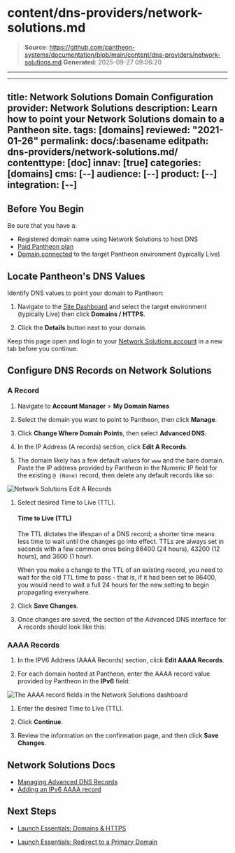 # content/dns-providers/network-solutions.md

> **Source**: https://github.com/pantheon-systems/documentation/blob/main/content/dns-providers/network-solutions.md
> **Generated**: 2025-09-27 09:06:20

---

---
title: Network Solutions Domain Configuration
provider: Network Solutions
description: Learn how to point your Network Solutions domain to a Pantheon site.
tags: [domains]
reviewed: "2021-01-26"
permalink: docs/:basename
editpath: dns-providers/network-solutions.md/
contenttype: [doc]
innav: [true]
categories: [domains]
cms: [--]
audience: [--]
product: [--]
integration: [--]
---

## Before You Begin

Be sure that you have a:

- Registered domain name using Network Solutions to host DNS
- [Paid Pantheon plan](/guides/launch/plans)
- [Domain connected](/guides/launch/domains) to the target Pantheon environment (typically Live)

## Locate Pantheon's DNS Values

Identify DNS values to point your domain to Pantheon:

1. Navigate to the [Site Dashboard](/guides/account-mgmt/workspace-sites-teams/sites#site-dashboard) and select the target environment (typically <Icon icon="wavePulse" /> Live) then click **<Icon icon="global" /> Domains / HTTPS**.

1. Click the **Details** button next to your domain.

Keep this page open and login to your [Network Solutions account](https://www.networksolutions.com) in a new tab before you continue.

## Configure DNS Records on Network Solutions

### A Record

1. Navigate to **Account Manager** > **My Domain Names**

1. Select the domain you want to point to Pantheon, then click **Manage**.

1. Click **Change Where Domain Points**, then select **Advanced DNS**.

1. In the IP Address (A records) section, click **Edit A Records**.

1. The domain likely has a few default values for `www` and the bare domain. Paste the IP address provided by Pantheon in the Numeric IP field for the existing `@ (None)` record, then delete any default records like so:

  ![Network Solutions Edit A Records](../../images/dns/networksolutions/add-a-records.png)

1. Select desired Time to Live (TTL).

    <Accordion title="Learn More" id="ttl" icon="info-sign">

    #### Time to Live (TTL)

    The TTL dictates the lifespan of a DNS record; a shorter time means less time to wait until the changes go into effect. TTLs are always set in seconds with a few common ones being 86400 (24 hours),  43200 (12 hours), and 3600 (1 hour).

    When you make a change to the TTL of an existing record, you need to wait for the old TTL time to pass - that is, if it had been set to 86400, you would need to wait a full 24 hours for the new setting to begin propagating everywhere.

    </Accordion>

1. Click **Save Changes**.

1. Once changes are saved, the section of the Advanced DNS interface for A records should look like this:

### AAAA Records

1. In the IPV6 Address (AAAA Records) section, click **Edit AAAA Records**.

1. For each domain hosted at Pantheon, enter the AAAA record value provided by Pantheon in the **IPv6** field:

  ![The AAAA record fields in the Network Solutions dashboard](../../images/dns/networksolutions/add-aaaa-records.png)

1. Enter the desired Time to Live (TTL).

1. Click **Continue**.

1. Review the information on the confirmation page, and then click **Save Changes**.

## Network Solutions Docs

- [Managing Advanced DNS Records](https://knowledge.web.com/subjects/article/KA-01111/)
- [Adding an IPv6 AAAA record](https://knowledge.web.com/subjects/article/KA-01111/en-us#IPV6%20Address)

## Next Steps

- [Launch Essentials: Domains & HTTPS](/guides/launch/domains)

- [Launch Essentials: Redirect to a Primary Domain](/guides/launch/redirects)
